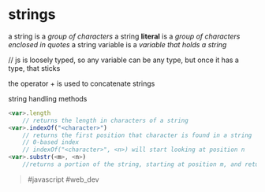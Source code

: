 # strings
a string is a _group of characters_
a string **literal** is a _group of characters enclosed in quotes_
a string variable is a _variable that holds a string_

// js is loosely typed, so any variable can be any type, but once it has a type, that sticks

the operator + is used to concatenate strings

string handling methods
```js
<var>.length
	// returns the length in characters of a string
<var>.indexOf("<character>")
	// returns the first position that character is found in a string
	// 0-based index
	// indexOf("<character>", <n>) will start looking at position n
<var>.substr(<m>, <n>)
	//returns a portion of the string, starting at position m, and returns n characters
```
> #javascript #web_dev 